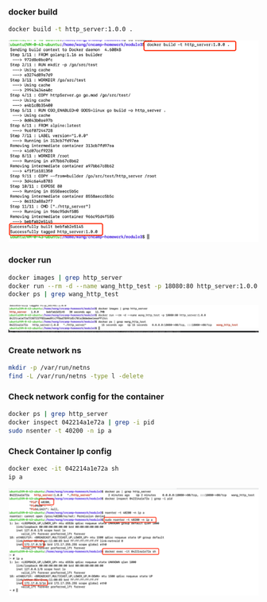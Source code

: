 ### docker build
```sh
docker build -t http_server:1.0.0 .
```

![img_build.jpg](https://github.com/JunJie957/cncamp-homework/blob/main/module3/img_build.jpg)

### docker run
```sh
docker images | grep http_server
docker run --rm -d --name wang_http_test -p 18080:80 http_server:1.0.0
docker ps | grep wang_http_test
```

![img_run.jpg](img_run.jpg)

### Create network ns

```sh
mkdir -p /var/run/netns
find -L /var/run/netns -type l -delete
```

### Check network config for the container

```sh
docker ps | grep http_server
docker inspect 042214a1e72a | grep -i pid
sudo nsenter -t 40200 -n ip a
```

### Check Container Ip config

```sh
docker exec -it 042214a1e72a sh
ip a
```

![img_container.jpg](img_container.jpg)

